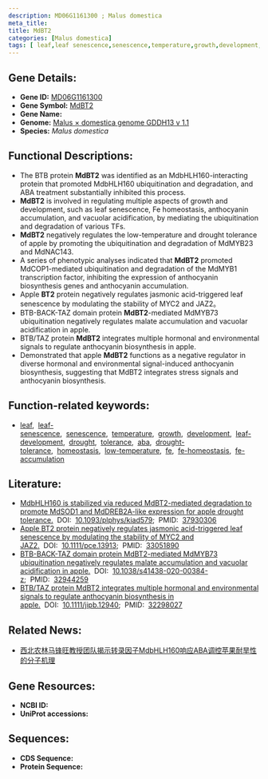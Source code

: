 ```yaml
---
description: MD06G1161300 ; Malus domestica
meta_title:
title: MdBT2
categories: [Malus domestica]
tags: [ leaf,leaf senescence,senescence,temperature,growth,development,leaf development,drought,tolerance,aba,drought tolerance,homeostasis,low-temperature,fe,fe homeostasis,fe accumulation ]
---
```


## Gene Details:
- **Gene ID:**	[MD06G1161300]()
- **Gene Symbol:** <u>MdBT2</u>
- **Gene Name:** 
- **Genome:** [Malus × domestica genome GDDH13 v 1.1](https://www.rosaceae.org/species/malus/malus_x_domestica/genome_v1.0)
- **Species:** *Malus domestica*

## Functional Descriptions:
   - The BTB protein **MdBT2** was identified as an MdbHLH160-interacting protein that promoted MdbHLH160 ubiquitination and degradation, and ABA treatment substantially inhibited this process.
   - **MdBT2** is involved in regulating multiple aspects of growth and development, such as leaf senescence, Fe homeostasis, anthocyanin accumulation, and vacuolar acidification, by mediating the ubiquitination and degradation of various TFs.
   - **MdBT2** negatively regulates the low-temperature and drought tolerance of apple by promoting the ubiquitination and degradation of MdMYB23 and MdNAC143.
   - A series of phenotypic analyses indicated that **MdBT2** promoted MdCOP1-mediated ubiquitination and degradation of the MdMYB1 transcription factor, inhibiting the expression of anthocyanin biosynthesis genes and anthocyanin accumulation.
   - Apple **BT2** protein negatively regulates jasmonic acid-triggered leaf senescence by modulating the stability of MYC2 and JAZ2。
   - BTB-BACK-TAZ domain protein **MdBT2**-mediated MdMYB73 ubiquitination negatively regulates malate accumulation and vacuolar acidification in apple.
   - BTB/TAZ protein **MdBT2** integrates multiple hormonal and environmental signals to regulate anthocyanin biosynthesis in apple.
   - Demonstrated that apple **MdBT2** functions as a negative regulator in diverse hormonal and environmental signal-induced anthocyanin biosynthesis, suggesting that MdBT2 integrates stress signals and anthocyanin biosynthesis.

## Function-related keywords:
   - [leaf](/tags/leaf/),&nbsp;&nbsp;[leaf-senescence](/tags/leaf-senescence/),&nbsp;&nbsp;[senescence](/tags/senescence/),&nbsp;&nbsp;[temperature](/tags/temperature/),&nbsp;&nbsp;[growth](/tags/growth/),&nbsp;&nbsp;[development](/tags/development/),&nbsp;&nbsp;[leaf-development](/tags/leaf-development/),&nbsp;&nbsp;[drought](/tags/drought/),&nbsp;&nbsp;[tolerance](/tags/tolerance/),&nbsp;&nbsp;[aba](/tags/aba/),&nbsp;&nbsp;[drought-tolerance](/tags/drought-tolerance/),&nbsp;&nbsp;[homeostasis](/tags/homeostasis/),&nbsp;&nbsp;[low-temperature](/tags/low-temperature/),&nbsp;&nbsp;[fe](/tags/fe/),&nbsp;&nbsp;[fe-homeostasis](/tags/fe-homeostasis/),&nbsp;&nbsp;[fe-accumulation](/tags/fe-accumulation/)

## Literature:
   - [MdbHLH160 is stabilized via reduced MdBT2-mediated degradation to promote MdSOD1 and MdDREB2A-like expression for apple drought tolerance.](https://academic.oup.com/plphys/advance-article/doi/10.1093/plphys/kiad579/7334580?login=true)&nbsp;&nbsp;DOI:&nbsp;&nbsp;[10.1093/plphys/kiad579](https://academic.oup.com/plphys/advance-article/doi/10.1093/plphys/kiad579/7334580?login=true);&nbsp;&nbsp;PMID:&nbsp;&nbsp;[37930306](https://pubmed.ncbi.nlm.nih.gov/37930306/)
   - [Apple BT2 protein negatively regulates jasmonic acid-triggered leaf senescence by modulating the stability of MYC2 and JAZ2.](https://doi.org/10.1111/pce.13913)&nbsp;&nbsp;DOI:&nbsp;&nbsp;[10.1111/pce.13913](https://doi.org/10.1111/pce.13913);&nbsp;&nbsp;PMID:&nbsp;&nbsp;[33051890](https://pubmed.ncbi.nlm.nih.gov/33051890/)
   - [BTB-BACK-TAZ domain protein MdBT2-mediated MdMYB73 ubiquitination negatively regulates malate accumulation and vacuolar acidification in apple.](https://doi.org/10.1038/s41438-020-00384-z)&nbsp;&nbsp;DOI:&nbsp;&nbsp;[10.1038/s41438-020-00384-z](https://doi.org/10.1038/s41438-020-00384-z);&nbsp;&nbsp;PMID:&nbsp;&nbsp;[32944259](https://pubmed.ncbi.nlm.nih.gov/32944259/)
   - [BTB/TAZ protein MdBT2 integrates multiple hormonal and environmental signals to regulate anthocyanin biosynthesis in apple.](https://doi.org/10.1111/jipb.12940)&nbsp;&nbsp;DOI:&nbsp;&nbsp;[10.1111/jipb.12940](https://doi.org/10.1111/jipb.12940);&nbsp;&nbsp;PMID:&nbsp;&nbsp;[32298027](https://pubmed.ncbi.nlm.nih.gov/32298027/)

## Related News:
   - [西北农林马锋旺教授团队揭示转录因子MdbHLH160响应ABA调控苹果耐旱性的分子机理](https://mp.weixin.qq.com/s?__biz=MzIyOTY2NDYyNQ==&mid=2247585888&idx=4&sn=136e4d398b37336a1831cb860b87c945&chksm=c271f92526ccae86cc97c4e7463a1f5aa832f4927702cfbf41308cbf83490e253dcb6e2346cb&scene=27#wechat_redirect)

## Gene Resources:
- **NCBI ID:**  [](https://www.ncbi.nlm.nih.gov/gene/?term=)
- **UniProt accessions:** [](https://www.uniprot.org/uniprotkb//entry)

## Sequences:
- **CDS Sequence:**
- **Protein Sequence:**
